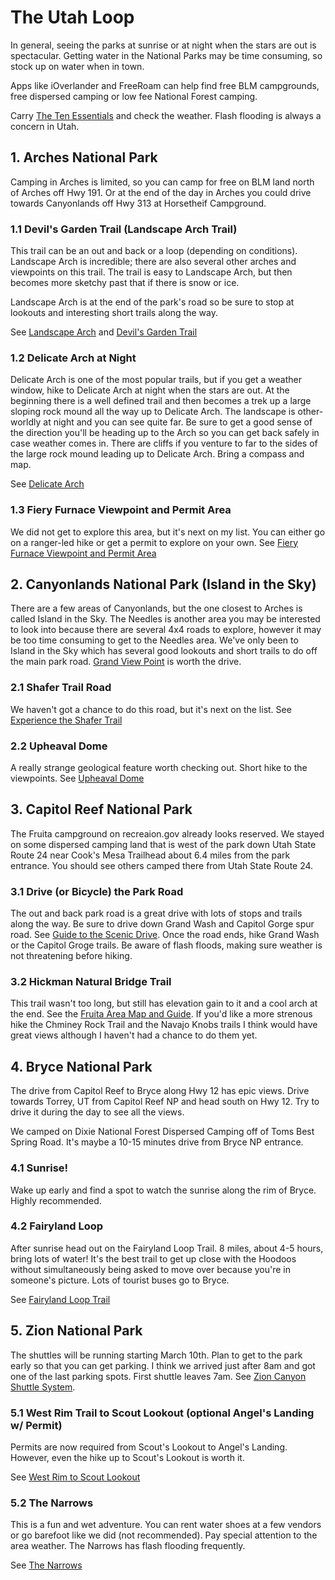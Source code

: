 # The Utah Loop

In general, seeing the parks at sunrise or at night when the stars are out is spectacular.  Getting water in the National Parks may be time consuming, so stock up on water when in town.

Apps like iOverlander and FreeRoam can help find free BLM campgrounds, free dispersed camping or low fee National Forest camping.

Carry [The Ten Essentials](https://www.nps.gov/care/planyourvisit/upload/Fruita-Area-Map-and-Guide-2021.pdf) and check the weather. Flash flooding is always a concern in Utah.

## 1. Arches National Park

Camping in Arches is limited, so you can camp for free on BLM land north of Arches off Hwy 191. Or at the end of the day in Arches you could drive towards Canyonlands off Hwy 313 at Horsetheif Campground.

### 1.1 Devil's Garden Trail (Landscape Arch Trail)

This trail can be an out and back or a loop (depending on conditions). Landscape Arch is incredible; there are also several other arches and viewpoints on this trail. The trail is easy to Landscape Arch, but then becomes more sketchy past that if there is snow or ice.

Landscape Arch is at the end of the park's road so be sure to stop at lookouts and interesting short trails along the way.

See [Landscape Arch](https://www.nps.gov/places/landscape-arch-trail.htm) and [Devil's Garden Trail](https://www.nps.gov/places/devils-garden-trailhead.htm)

### 1.2 Delicate Arch at Night

Delicate Arch is one of the most popular trails, but if you get a weather window, hike to Delicate Arch at night when the stars are out. At the beginning there is a well defined trail and then becomes a trek up a large sloping rock mound all the way up to Delicate Arch. The landscape is other-worldly at night and you can see quite far. Be sure to get a good sense of the direction you'll be heading up to the Arch so you can get back safely in case weather comes in. There are cliffs if you venture to far to the sides of the large rock mound leading up to Delicate Arch. Bring a compass and map.

See [Delicate Arch](https://www.nps.gov/places/wolfe-ranch-trailhead.htm)

### 1.3 Fiery Furnace Viewpoint and Permit Area

We did not get to explore this area, but it's next on my list. You can either go on a ranger-led hike or get a permit to explore on your own. See [Fiery Furnace Viewpoint and Permit Area](https://www.nps.gov/places/fiery-furnace-viewpoint.htm)

## 2. Canyonlands National Park (Island in the Sky)

There are a few areas of Canyonlands, but the one closest to Arches is called Island in the Sky. The Needles is another area you may be interested to look into because there are several 4x4 roads to explore, however it may be too time consuming to get to the Needles area. We've only been to Island in the Sky which has several good lookouts and short trails to do off the main park road. [Grand View Point](https://www.nps.gov/zion/planyourvisit/thenarrows.htm) is worth the drive.

### 2.1 Shafer Trail Road

We haven't got a chance to do this road, but it's next on the list. See [Experience the Shafer Trail](https://www.nps.gov/thingstodo/experience-the-shafer-trail.htm)

### 2.2 Upheaval Dome

A really strange geological feature worth checking out. Short hike to the viewpoints. See [Upheaval Dome](https://www.nps.gov/articles/cany-upheaval-dome.htm)

## 3. Capitol Reef National Park

The Fruita campground on recreaion.gov already looks reserved. We stayed on some dispersed camping land that is west of the park down Utah State Route 24 near Cook's Mesa Trailhead about 6.4 miles from the park entrance. You should see others camped there from Utah State Route 24.

### 3.1 Drive (or Bicycle) the Park Road

The out and back park road is a great drive with lots of stops and trails along the way. Be sure to drive down Grand Wash and Capitol Gorge spur road. See [Guide to the Scenic Drive](https://www.nps.gov/care/planyourvisit/scenicdrive.htm). Once the road ends, hike Grand Wash or the Capitol Groge trails. Be aware of flash floods, making sure weather is not threatening before hiking.

### 3.2 Hickman Natural Bridge Trail

This trail wasn't too long, but still has elevation gain to it and a cool arch at the end. See the [Fruita Area Map and Guide](https://www.nps.gov/care/planyourvisit/upload/Fruita-Area-Map-and-Guide-2021.pdf). If you'd like a more strenous hike the Chminey Rock Trail and the Navajo Knobs trails I think would have great views although I haven't had a chance to do them yet.

## 4. Bryce National Park

The drive from Capitol Reef to Bryce along Hwy 12 has epic views. Drive towards Torrey, UT from Capitol Reef NP and head south on Hwy 12. Try to drive it during the day to see all the views.

We camped on Dixie National Forest Dispersed Camping off of Toms Best Spring Road. It's maybe a 10-15 minutes drive from Bryce NP entrance.

### 4.1 Sunrise!

Wake up early and find a spot to watch the sunrise along the rim of Bryce. Highly recommended.

### 4.2 Fairyland Loop

After sunrise head out on the Fairyland Loop Trail. 8 miles, about 4-5 hours, bring lots of water! It's the best trail to get up close with the Hoodoos without simultaneously being asked to move over because you're in someone's picture. Lots of tourist buses go to Bryce.

See [Fairyland Loop Trail](https://www.nps.gov/brca/planyourvisit/fairylandloop.htm)

## 5. Zion National Park

The shuttles will be running starting March 10th. Plan to get to the park early so that you can get parking. I think we arrived just after 8am and got one of the last parking spots. First shuttle leaves 7am. See [Zion Canyon Shuttle System](https://www.nps.gov/zion/planyourvisit/zion-canyon-shuttle-system.htm).

### 5.1 West Rim Trail to Scout Lookout (optional Angel's Landing w/ Permit)

Permits are now required from Scout's Lookout to Angel's Landing. However, even the hike up to Scout's Lookout is worth it.

See [West Rim to Scout Lookout](https://www.nps.gov/thingstodo/hike-to-scout-lookout.htm)

### 5.2 The Narrows

This is a fun and wet adventure. You can rent water shoes at a few vendors or go barefoot like we did (not recommended). Pay special attention to the area weather. The Narrows has flash flooding frequently.

See [The Narrows](https://www.nps.gov/zion/planyourvisit/thenarrows.htm)
